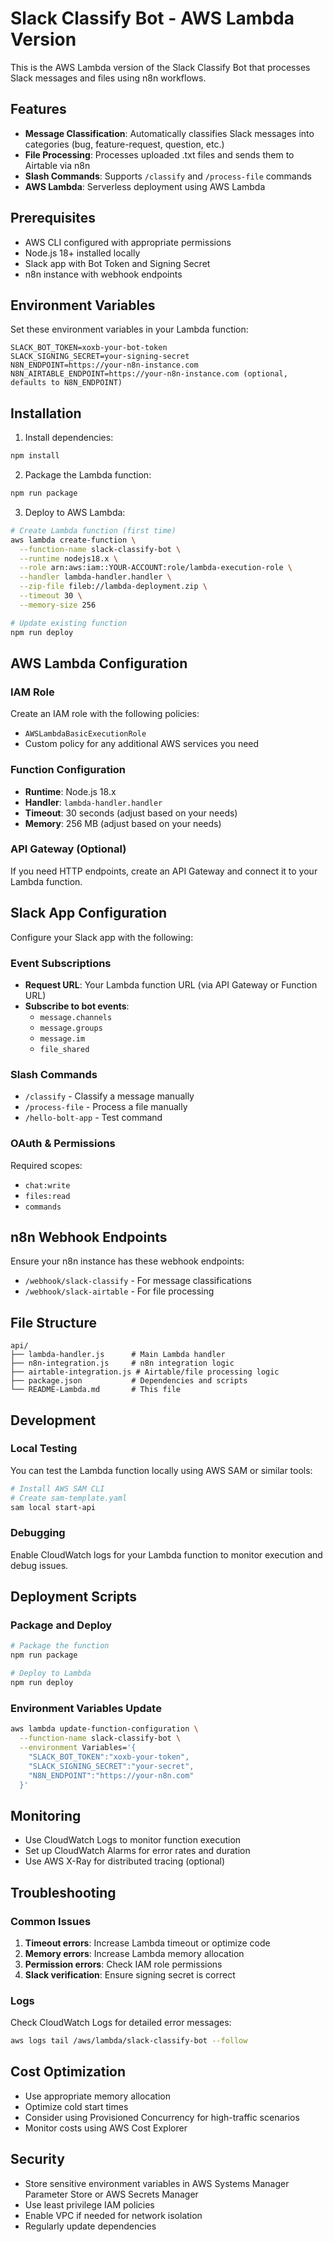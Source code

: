 # Slack Classify Bot - AWS Lambda Version

This is the AWS Lambda version of the Slack Classify Bot that processes Slack messages and files using n8n workflows.

## Features

- **Message Classification**: Automatically classifies Slack messages into categories (bug, feature-request, question, etc.)
- **File Processing**: Processes uploaded .txt files and sends them to Airtable via n8n
- **Slash Commands**: Supports `/classify` and `/process-file` commands
- **AWS Lambda**: Serverless deployment using AWS Lambda

## Prerequisites

- AWS CLI configured with appropriate permissions
- Node.js 18+ installed locally
- Slack app with Bot Token and Signing Secret
- n8n instance with webhook endpoints

## Environment Variables

Set these environment variables in your Lambda function:

```
SLACK_BOT_TOKEN=xoxb-your-bot-token
SLACK_SIGNING_SECRET=your-signing-secret
N8N_ENDPOINT=https://your-n8n-instance.com
N8N_AIRTABLE_ENDPOINT=https://your-n8n-instance.com (optional, defaults to N8N_ENDPOINT)
```

## Installation

1. Install dependencies:
```bash
npm install
```

2. Package the Lambda function:
```bash
npm run package
```

3. Deploy to AWS Lambda:
```bash
# Create Lambda function (first time)
aws lambda create-function \
  --function-name slack-classify-bot \
  --runtime nodejs18.x \
  --role arn:aws:iam::YOUR-ACCOUNT:role/lambda-execution-role \
  --handler lambda-handler.handler \
  --zip-file fileb://lambda-deployment.zip \
  --timeout 30 \
  --memory-size 256

# Update existing function
npm run deploy
```

## AWS Lambda Configuration

### IAM Role

Create an IAM role with the following policies:
- `AWSLambdaBasicExecutionRole`
- Custom policy for any additional AWS services you need

### Function Configuration

- **Runtime**: Node.js 18.x
- **Handler**: `lambda-handler.handler`
- **Timeout**: 30 seconds (adjust based on your needs)
- **Memory**: 256 MB (adjust based on your needs)

### API Gateway (Optional)

If you need HTTP endpoints, create an API Gateway and connect it to your Lambda function.

## Slack App Configuration

Configure your Slack app with the following:

### Event Subscriptions
- **Request URL**: Your Lambda function URL (via API Gateway or Function URL)
- **Subscribe to bot events**:
  - `message.channels`
  - `message.groups`
  - `message.im`
  - `file_shared`

### Slash Commands
- `/classify` - Classify a message manually
- `/process-file` - Process a file manually
- `/hello-bolt-app` - Test command

### OAuth & Permissions
Required scopes:
- `chat:write`
- `files:read`
- `commands`

## n8n Webhook Endpoints

Ensure your n8n instance has these webhook endpoints:
- `/webhook/slack-classify` - For message classifications
- `/webhook/slack-airtable` - For file processing

## File Structure

```
api/
├── lambda-handler.js      # Main Lambda handler
├── n8n-integration.js     # n8n integration logic
├── airtable-integration.js # Airtable/file processing logic
├── package.json           # Dependencies and scripts
└── README-Lambda.md       # This file
```

## Development

### Local Testing

You can test the Lambda function locally using AWS SAM or similar tools:

```bash
# Install AWS SAM CLI
# Create sam-template.yaml
sam local start-api
```

### Debugging

Enable CloudWatch logs for your Lambda function to monitor execution and debug issues.

## Deployment Scripts

### Package and Deploy
```bash
# Package the function
npm run package

# Deploy to Lambda
npm run deploy
```

### Environment Variables Update
```bash
aws lambda update-function-configuration \
  --function-name slack-classify-bot \
  --environment Variables='{
    "SLACK_BOT_TOKEN":"xoxb-your-token",
    "SLACK_SIGNING_SECRET":"your-secret",
    "N8N_ENDPOINT":"https://your-n8n.com"
  }'
```

## Monitoring

- Use CloudWatch Logs to monitor function execution
- Set up CloudWatch Alarms for error rates and duration
- Use AWS X-Ray for distributed tracing (optional)

## Troubleshooting

### Common Issues

1. **Timeout errors**: Increase Lambda timeout or optimize code
2. **Memory errors**: Increase Lambda memory allocation
3. **Permission errors**: Check IAM role permissions
4. **Slack verification**: Ensure signing secret is correct

### Logs

Check CloudWatch Logs for detailed error messages:
```bash
aws logs tail /aws/lambda/slack-classify-bot --follow
```

## Cost Optimization

- Use appropriate memory allocation
- Optimize cold start times
- Consider using Provisioned Concurrency for high-traffic scenarios
- Monitor costs using AWS Cost Explorer

## Security

- Store sensitive environment variables in AWS Systems Manager Parameter Store or AWS Secrets Manager
- Use least privilege IAM policies
- Enable VPC if needed for network isolation
- Regularly update dependencies 
